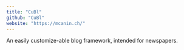 ```yaml
---
title: "CuBl"
github: "CuBl"
website: "https://mcanin.ch/"
---
```


An easily customize-able blog framework, intended for newspapers.
